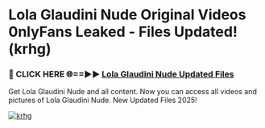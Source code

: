 # Lola Glaudini Nude Original Videos 0nlyFans Leaked - Files Updated! (krhg)

<h3>🔴 CLICK HERE 🌐==►► <a href="https://tinyurl.com/yrmya6cz" rel="nofollow">Lola Glaudini Nude Updated Files</a></h3>

Get Lola Glaudini Nude and all content. Now you can access all videos and pictures of Lola Glaudini Nude. New Updated Files 2025!

[![krhg](https://i.imgur.com/FMdXYCs.gif)](https://tinyurl.com/yrmya6cz)
